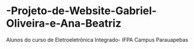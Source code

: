 # -Projeto-de-Website-Gabriel-Oliveira-e-Ana-Beatriz
Alunos do curso de Eletroeletrônica Integrado- IFPA Campus Parauapebas
